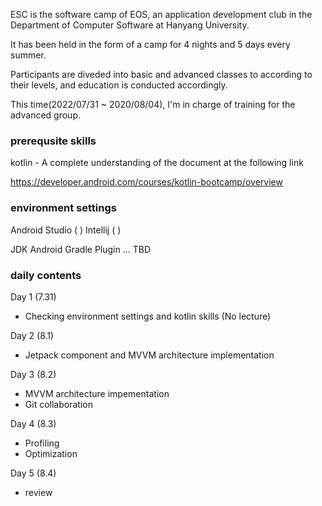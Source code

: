 ESC is the software camp of EOS, an application development club in the Department of Computer Software at Hanyang University.

It has been held in the form of a camp for 4 nights and 5 days every summer.

Participants are diveded into basic and advanced classes to according to their levels, and education is conducted accordingly.

This time(2022/07/31 ~ 2020/08/04), I'm in charge of training for the advanced group. 

### prerequsite skills

kotlin  - A complete understanding of the document at the following link

https://developer.android.com/courses/kotlin-bootcamp/overview


### environment settings 

Android Studio ( )
Intellij ( )

JDK
Android Gradle Plugin
...
TBD

### daily contents

Day 1 (7.31)

- Checking environment settings and kotlin skills (No lecture)

Day 2 (8.1)

- Jetpack component and MVVM architecture implementation 


Day 3 (8.2)

- MVVM architecture impementation
- Git collaboration 

Day 4 (8.3)

- Profiling 
- Optimization


Day 5 (8.4)

- review 



